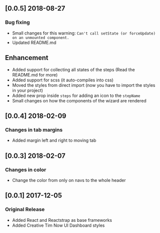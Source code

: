 ## [0.0.5] 2018-08-27
### Bug fixing
- Small changes for this warning: `Can't call setState (or forceUpdate) on an unmounted component.`
- Updated README.md
## Enhancement
- Added support for collecting all states of the steps (Read the README.md for more)
- Added support for scss (it auto-compiles into css)
- Moved the styles from direct import (now you have to import the styles in your project)
- Added new prop inside `steps` for adding an icon to the `stepName`
- Small changes on how the components of the wizard are rendered

## [0.0.4] 2018-02-09
### Changes in tab margins
- Added margin left and right to moving tab

## [0.0.3] 2018-02-07
### Changes in color
- Change the color from only on navs to the whole header

## [0.0.1] 2017-12-05
### Original Release
- Added React and Reactstrap as base frameworks
- Added Creative Tim Now UI Dashboard styles
